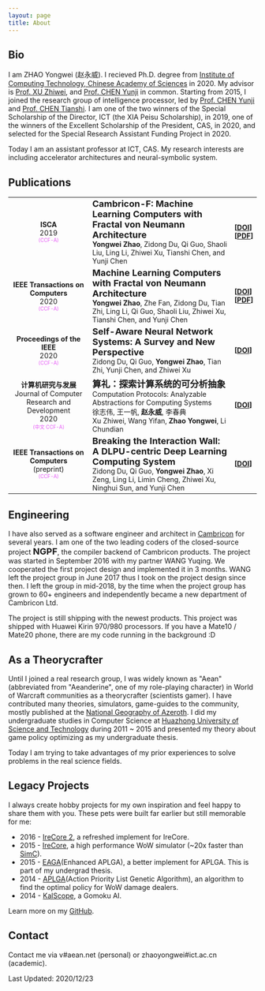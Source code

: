 ```yaml
---
layout: page
title: About
---
```


## Bio

I am ZHAO Yongwei (赵永威). I recieved Ph.D. degree from [Institute of Computing Technology, Chinese Academy of Sciences](http://www.ict.ac.cn) in 2020. My advisor is [Prof. XU Zhiwei](http://novel.ict.ac.cn/zxu/), and [Prof. CHEN Yunji](http://novel.ict.ac.cn/ychen) in common. Starting from 2015, I joined the research group of intelligence processor, led by [Prof. CHEN Yunji](http://novel.ict.ac.cn/ychen) and [Prof. CHEN Tianshi](http://novel.ict.ac.cn/tchen). I am one of the two winners of the Special Scholarship of the Director, ICT (the XIA Peisu Scholarship), in 2019, one of the winners of the Excellent Scholarship of the President, CAS, in 2020, and selected for the Special Research Assistant Funding Project in 2020.

Today I am an assistant professor at ICT, CAS. My research interests are including accelerator architectures and neural-symbolic system. 

## Publications

<style>
    th { display: none; }
    td { font-size: 14px; }
    del { text-decoration:none; color: #e659f7; font-size: 10px; }
    em { font-size: 18px; font-style: normal; font-weight: bold; }
</style>
| | | |
| :-------------: | :---------- | :----------- |
| __ISCA__<br>2019<br>~~(CCF-A)~~ | *Cambricon-F: Machine Learning Computers with Fractal von Neumann Architecture*<br>__Yongwei Zhao__, Zidong Du, Qi Guo, Shaoli Liu, Ling Li, Zhiwei Xu, Tianshi Chen, and Yunji Chen | __[[DOI](https://doi.org/10.1145/3307650.3322226)]__<br>__[[PDF](https://nighthaven.aean.net/barn/Sollnstsa)]__ |
| __IEEE Transactions on Computers__<br>2020<br>~~(CCF-A)~~ | *Machine Learning Computers with Fractal von Neumann Architecture*<br> __Yongwei Zhao__, Zhe Fan, Zidong Du, Tian Zhi, Ling Li, Qi Guo, Shaoli Liu, Zhiwei Xu, Tianshi Chen, and Yunji Chen | __[[DOI](https://doi.org/10.1109/TC.2020.2982159)]__<br>__[[PDF](https://nighthaven.aean.net/barn/Rerra)]__ |
| __Proceedings of the IEEE__<br>2020<br>~~(CCF-A)~~ | *Self-Aware Neural Network Systems: A Survey and New Perspective*<br> Zidong Du, Qi Guo, __Yongwei Zhao__, Tian Zhi, Yunji Chen, and Zhiwei Xu | __[[DOI](https://doi.org/10.1109/JPROC.2020.2977722)]__ |
| __计算机研究与发展__<br>Journal of Computer Research and Development<br>2020<br>~~(中文 CCF-A)~~ | *算礼：探索计算系统的可分析抽象*<br>Computation Protocols: Analyzable Abstractions for Computing Systems <br> 徐志伟, 王一帆, __赵永威__, 李春典 <br> Xu Zhiwei, Wang Yifan, __Zhao Yongwei__, Li Chundian | __[[DOI](https://doi.org/10.7544/issn1000-1239.2020.20200058)]__ |
| __IEEE Transactions on Computers__<br>(preprint)<br>~~(CCF-A)~~ | *Breaking the Interaction Wall: A DLPU-centric Deep Learning Computing System*<br> Zidong Du, Qi Guo, __Yongwei Zhao__, Xi Zeng, Ling Li, Limin Cheng, Zhiwei Xu, Ninghui Sun, and Yunji Chen |__[[DOI](https://doi.org/10.1109/TC.2020.3044245)]__ |

## Engineering

I have also served as a software engineer and architect in [Cambricon](http://www.cambricon.com) for several years. I am one of the two leading coders of the closed-source project *NGPF*, the compiler backend of Cambricon products. The project was started in September 2016 with my partner WANG Yuqing. We cooperated the first project design and implemented it in 3 months. WANG left the project group in June 2017 thus I took on the project design since then. I left the group in mid-2018, by the time when the project group has grown to 60+ engineers and independently became a new department of Cambricon Ltd.

The project is still shipping with the newest products. This project was shipped with Huawei Kirin 970/980 processors. If you have a Mate10 / Mate20 phone, there are my code running in the background :D

## As a Theorycrafter

Until I joined a real research group, I was widely known as "Aean" (abbreviated from "Aeanderine", one of my role-playing character) in World of Warcraft communities as a theorycrafter (scientists gamer). I have contributed many theories, simulators, game-guides to the community, mostly published at the [National Geography of Azeroth](http://bbs.nga.cn/nuke.php?func=ucp&uid=9771319). I did my undergraduate studies in Computer Science at [Huazhong University of Science and Technology](http://www.hust.edu.cn) during 2011 ~ 2015 and presented my theory about game policy optimizing as my undergraduate thesis.

Today I am trying to take advantages of my prior experiences to solve problems in the real science fields.

## Legacy Projects

I always create hobby projects for my own inspiration and feel happy to share them with you. These pets were built far earlier but still memorable for me:

* 2016 - [IreCore 2](https://github.com/AeanSR/irecore2), a refreshed implement for IreCore.
* 2015 - [IreCore](https://sim.aean.net), a high performance WoW simulator (~20x faster than [SimC](https://github.com/simulationcraft/simc)).
* 2015 - [EAGA](https://github.com/AeanSR/eaga)(Enhanced APLGA), a better implement for APLGA. This is part of my undergrad thesis.
* 2014 - [APLGA](https://github.com/AeanSR/aplga)(Action Priority List Genetic Algorithm), an algorithm to find the optimal policy for WoW damage dealers.
* 2014 - [KalScope](http://aean.net/kalscope), a Gomoku AI.

Learn more on my [GitHub](https://github.com/AeanSR).

## Contact

Contact me via v#aean.net (personal) or zhaoyongwei#ict.ac.cn (academic).

Last Updated: 2020/12/23
